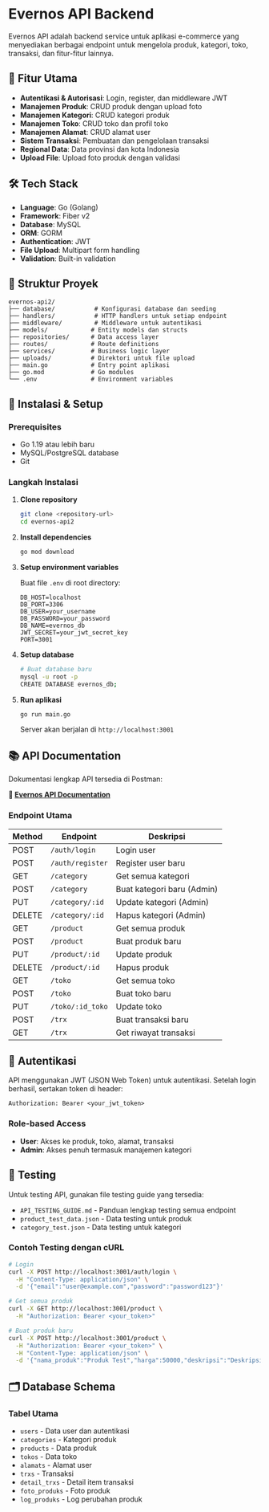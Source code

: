 # Evernos API Backend

Evernos API adalah backend service untuk aplikasi e-commerce yang menyediakan berbagai endpoint untuk mengelola produk, kategori, toko, transaksi, dan fitur-fitur lainnya.

## 🚀 Fitur Utama

- **Autentikasi & Autorisasi**: Login, register, dan middleware JWT
- **Manajemen Produk**: CRUD produk dengan upload foto
- **Manajemen Kategori**: CRUD kategori produk
- **Manajemen Toko**: CRUD toko dan profil toko
- **Manajemen Alamat**: CRUD alamat user
- **Sistem Transaksi**: Pembuatan dan pengelolaan transaksi
- **Regional Data**: Data provinsi dan kota Indonesia
- **Upload File**: Upload foto produk dengan validasi

## 🛠️ Tech Stack

- **Language**: Go (Golang)
- **Framework**: Fiber v2
- **Database**: MySQL
- **ORM**: GORM
- **Authentication**: JWT
- **File Upload**: Multipart form handling
- **Validation**: Built-in validation

## 📁 Struktur Proyek

```
evernos-api2/
├── database/           # Konfigurasi database dan seeding
├── handlers/           # HTTP handlers untuk setiap endpoint
├── middleware/         # Middleware untuk autentikasi
├── models/            # Entity models dan structs
├── repositories/      # Data access layer
├── routes/            # Route definitions
├── services/          # Business logic layer
├── uploads/           # Direktori untuk file upload
├── main.go            # Entry point aplikasi
├── go.mod             # Go modules
└── .env               # Environment variables
```

## 🔧 Instalasi & Setup

### Prerequisites
- Go 1.19 atau lebih baru
- MySQL/PostgreSQL database
- Git

### Langkah Instalasi

1. **Clone repository**
   ```bash
   git clone <repository-url>
   cd evernos-api2
   ```

2. **Install dependencies**
   ```bash
   go mod download
   ```

3. **Setup environment variables**
   
   Buat file `.env` di root directory:
   ```env
   DB_HOST=localhost
   DB_PORT=3306
   DB_USER=your_username
   DB_PASSWORD=your_password
   DB_NAME=evernos_db
   JWT_SECRET=your_jwt_secret_key
   PORT=3001
   ```

4. **Setup database**
   ```bash
   # Buat database baru
   mysql -u root -p
   CREATE DATABASE evernos_db;
   ```

5. **Run aplikasi**
   ```bash
   go run main.go
   ```

   Server akan berjalan di `http://localhost:3001`

## 📚 API Documentation

Dokumentasi lengkap API tersedia di Postman:

**🔗 [Evernos API Documentation](https://documenter.getpostman.com/view/36349178/2sB3QRp7fB)**

### Endpoint Utama

| Method | Endpoint | Deskripsi |
|--------|----------|-----------|
| POST | `/auth/login` | Login user |
| POST | `/auth/register` | Register user baru |
| GET | `/category` | Get semua kategori |
| POST | `/category` | Buat kategori baru (Admin) |
| PUT | `/category/:id` | Update kategori (Admin) |
| DELETE | `/category/:id` | Hapus kategori (Admin) |
| GET | `/product` | Get semua produk |
| POST | `/product` | Buat produk baru |
| PUT | `/product/:id` | Update produk |
| DELETE | `/product/:id` | Hapus produk |
| GET | `/toko` | Get semua toko |
| POST | `/toko` | Buat toko baru |
| PUT | `/toko/:id_toko` | Update toko |
| POST | `/trx` | Buat transaksi baru |
| GET | `/trx` | Get riwayat transaksi |

## 🔐 Autentikasi

API menggunakan JWT (JSON Web Token) untuk autentikasi. Setelah login berhasil, sertakan token di header:

```
Authorization: Bearer <your_jwt_token>
```

### Role-based Access
- **User**: Akses ke produk, toko, alamat, transaksi
- **Admin**: Akses penuh termasuk manajemen kategori

## 📝 Testing

Untuk testing API, gunakan file testing guide yang tersedia:
- `API_TESTING_GUIDE.md` - Panduan lengkap testing semua endpoint
- `product_test_data.json` - Data testing untuk produk
- `category_test.json` - Data testing untuk kategori

### Contoh Testing dengan cURL

```bash
# Login
curl -X POST http://localhost:3001/auth/login \
  -H "Content-Type: application/json" \
  -d '{"email":"user@example.com","password":"password123"}'

# Get semua produk
curl -X GET http://localhost:3001/product \
  -H "Authorization: Bearer <your_token>"

# Buat produk baru
curl -X POST http://localhost:3001/product \
  -H "Authorization: Bearer <your_token>" \
  -H "Content-Type: application/json" \
  -d '{"nama_produk":"Produk Test","harga":50000,"deskripsi":"Deskripsi produk","id_category":"1"}'
```

## 🗂️ Database Schema

### Tabel Utama
- `users` - Data user dan autentikasi
- `categories` - Kategori produk
- `products` - Data produk
- `tokos` - Data toko
- `alamats` - Alamat user
- `trxs` - Transaksi
- `detail_trxs` - Detail item transaksi
- `foto_produks` - Foto produk
- `log_produks` - Log perubahan produk


```


